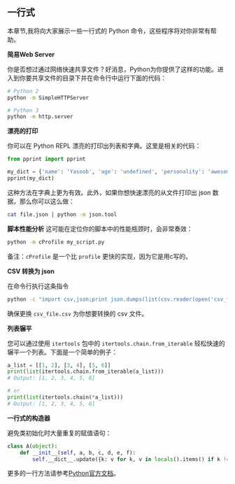 ## 一行式

本章节,我将向大家展示一些一行式的 Python 命令，这些程序将对你非常有帮助。

**简易Web Server**

你是否想过通过网络快速共享文件？好消息，Python为你提供了这样的功能。进入到你要共享文件的目录下并在命令行中运行下面的代码：

```sh
# Python 2
python -m SimpleHTTPServer

# Python 3
python -m http.server
```

**漂亮的打印**

你可以在 Python REPL 漂亮的打印出列表和字典。这里是相关的代码：

```python
from pprint import pprint

my_dict = {'name': 'Yasoob', 'age': 'undefined', 'personality': 'awesome'}
pprint(my_dict)

```

这种方法在字典上更为有效。此外，如果你想快速漂亮的从文件打印出 json 数据，那么你可以这么做：

```sh
cat file.json | python -m json.tool
```

**脚本性能分析**
这可能在定位你的脚本中的性能瓶颈时，会非常奏效：

```sh
python -m cProfile my_script.py
```

备注：```cProfile``` 是一个比 ```profile``` 更快的实现，因为它是用c写的。

**CSV 转换为 json**

在命令行执行这条指令

```sh
python -c "import csv,json;print json.dumps(list(csv.reader(open('csv_file.csv'))))"
```

确保更换 ```csv_file.csv``` 为你想要转换的 csv 文件。

**列表辗平**

您可以通过使用 ```itertools``` 包中的 ```itertools.chain.from_iterable``` 轻松快速的辗平一个列表。下面是一个简单的例子：

```python
a_list = [[1, 2], [3, 4], [5, 6]]
print(list(itertools.chain.from_iterable(a_list)))
# Output: [1, 2, 3, 4, 5, 6]

# or
print(list(itertools.chain(*a_list)))
# Output: [1, 2, 3, 4, 5, 6]
```

**一行式的构造器**

避免类初始化时大量重复的赋值语句：

```python
class A(object):
    def __init__(self, a, b, c, d, e, f):
        self.__dict__.update({k: v for k, v in locals().items() if k != 'self'})
```

更多的一行方法请参考[Python官方文档](https://wiki.python.org/moin/Powerful%20Python%20One-Liners)。

